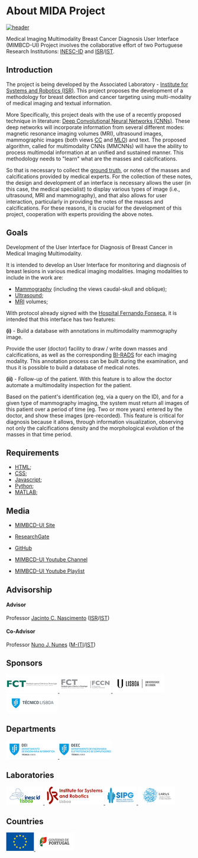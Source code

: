 # About MIDA Project

<a href="https://github.com/MIMBCD-UI/" title="Meta" target="_blank">
  <img src="https://github.com/MIMBCD-UI/meta/blob/master/headers/breast_cancer_women.png" alt="header" />
</a>

Medical Imaging Multimodality Breast Cancer Diagnosis User Interface (MIMBCD-UI) Project involves the collaborative effort of two Portuguese Research Institutions: [INESC-ID](http://www.inesc-id.pt/) and [ISR](http://welcome.isr.tecnico.ulisboa.pt/)/[IST](http://tecnico.ulisboa.pt/).

## Introduction

The project is being developed by the Associated Laboratory - [Institute for Systems and Robotics (ISR)](http://welcome.isr.tecnico.ulisboa.pt/). This project proposes the development of a methodology for breast detection and cancer targeting using multi-modality of medical imaging and textual information.

More Specifically, this project deals with the use of a recently proposed technique in literature: [Deep Convolutional Neural Networks (CNNs)](https://en.wikipedia.org/wiki/Convolutional_neural_network). These deep networks will incorporate information from several different modes: magnetic resonance imaging volumes (MRI), ultrasound images, mammographic images (both views [CC](http://radiopaedia.org/articles/craniocaudal-view) and [MLO](http://radiopaedia.org/articles/mediolateral-oblique-view)) and text. The proposed algorithm, called for multimodality CNNs (MMCNNs) will have the ability to process multimodal information at an unified and sustained manner. This methodology needs to "learn" what are the masses and calcifications.

So that is necessary to collect the [ground truth](https://en.wikipedia.org/wiki/Ground_truth), or notes of the masses and calcifications provided by medical experts. For the collection of these notes, the design and development of an interface is necessary allows the user (in this case, the medical specialist) to display various types of image (i.e., ultrasound, MRI and mammography), and that also allows for user interaction, particularly in providing the notes of the masses and calcifications. For these reasons, it is crucial for the development of this project, cooperation with experts providing the above notes.

## Goals

Development of the User Interface for Diagnosis of Breast Cancer in Medical Imaging Multimodality.

It is intended to develop an User Interface for monitoring and diagnosis of breast lesions in various medical imaging modalities. Imaging modalities to include in the work are:

* [Mammography](https://en.wikipedia.org/wiki/Mammography) (including the views caudal-skull and oblique);
* [Ultrasound](https://en.wikipedia.org/wiki/Ultrasound);
* [MRI](https://en.wikipedia.org/wiki/Magnetic_resonance_imaging) volumes;

With protocol already signed with the [Hospital Fernando Fonseca](http://www.hff.min-saude.pt/), it is intended that this interface has two features:

**(i)** - Build a database with annotations in multimodality mammography image.

Provide the user (doctor) facility to draw / write down masses and calcifications, as well as the corresponding [BI-RADS](https://en.wikipedia.org/wiki/BI-RADS) for each imaging modality. This annotation process can be built during the examination, and thus it is possible to build a database of medical notes.

**(ii)** - Follow-up of the patient. With this feature is to allow the doctor automate a multimodality inspection for the patient.

Based on the patient's identification (eg, via a query on the ID), and for a given type of mammography imaging, the system must return all images of this patient over a period of time (eg. Two or more years) entered by the doctor, and show these images (pre-recorded). This feature is critical for diagnosis because it allows, through information visualization, observing not only the calcifications density and the morphological evolution of the masses in that time period.

## Requirements

* [HTML](http://www.w3schools.com/html/);
* [CSS](http://www.w3schools.com/css/);
* [Javascript](http://www.w3schools.com/js/);
* [Python](https://www.python.org/);
* [MATLAB](http://www.mathworks.com/);

## Media

* [MIMBCD-UI Site](https://mimbcd-ui.github.io/)

* [ResearchGate](https://www.researchgate.net/project/MIMBCD-UI)

* [GitHub](https://github.com/MIMBCD-UI)

* [MIMBCD-UI Youtube Channel](https://www.youtube.com/channel/UCPz4aTIVHekHXTxHTUOLmXw)

* [MIMBCD-UI Youtube Playlist](https://www.youtube.com/playlist?list=PLSTwZNTQNGC5pdYGWmUwwV8jsckozx6U9)

## Advisorship

#### Advisor

Professor [Jacinto C. Nascimento](http://users.isr.ist.utl.pt/~jan/) ([ISR](http://welcome.isr.tecnico.ulisboa.pt/author/jacintocarlosmarquespeixotodo/)/[IST](https://fenix.tecnico.ulisboa.pt/homepage/ist33543))

#### Co-Advisor

Professor [Nuno J. Nunes](http://www.nunonunes.info/) ([M-ITI](https://www.m-iti.org/people/nuno)/[IST](https://fenix.tecnico.ulisboa.pt/homepage/ist132720))

## Sponsors

<span class="image">
  <a href="http://www.fct.pt/" title="FCT" target="_blank">
    <img src="https://github.com/MIMBCD-UI/meta/blob/master/brands/fct_footer.png" alt="fct" />
  </a>
</span>
<span class="image">
  <a href="https://www.fccn.pt/en/" title="FCCN" target="_blank">
    <img src="https://github.com/MIMBCD-UI/meta/blob/master/brands/fccn_footer.png" alt="fccn" />
  </a>
</span>
<span class="image">
  <a href="https://www.ulisboa.pt/en/" title="ULisboa" target="_blank">
    <img src="https://github.com/MIMBCD-UI/meta/blob/master/brands/ulisboa_footer.png" alt="ulisboa" />
  </a>
</span>
<span class="image">
  <a href="http://tecnico.ulisboa.pt/" title="IST" target="_blank">
    <img src="https://github.com/MIMBCD-UI/meta/blob/master/brands/ist_c_rgb_pos_footer.png" alt="ist" />
  </a>
</span>

## Departments

<span class="image">
  <a href="http://dei.tecnico.ulisboa.pt" title="DEI" target="_blank">
    <img src="https://github.com/MIMBCD-UI/meta/blob/master/brands/dei_footer.png" alt="dei" />
  </a>
</span>
<span class="image">
  <a href="http://deec.tecnico.ulisboa.pt" title="DEEC" target="_blank">
    <img src="https://github.com/MIMBCD-UI/meta/blob/master/brands/deec_footer.png" alt="dei" />
  </a>
</span>

## Laboratories

<span class="image">
  <a href="http://www.inesc-id.pt/" title="INESC-ID" target="_blank">
    <img src="https://github.com/MIMBCD-UI/meta/blob/master/brands/inesc-id_footer.png" alt="inesc-id" />
  </a>
</span>
<span class="image">
  <a href="http://welcome.isr.tecnico.ulisboa.pt/" title="ISR" target="_blank">
    <img src="https://github.com/MIMBCD-UI/meta/blob/master/brands/isr-lisboa_footer.png" alt="isr" />
  </a>
</span>
<span class="image">
  <a href="http://welcome.isr.tecnico.ulisboa.pt/projects_cat/sipg/" title="SIGP" target="_blank">
    <img src="https://github.com/MIMBCD-UI/meta/blob/master/brands/sigp_footer.png" alt="sigp"/>
  </a>
</span>
<span class="image">
  <a href="http://larsys.pt/" title="LARSys" target="_blank">
    <img src="https://github.com/MIMBCD-UI/meta/blob/master/brands/larsys_footer.png" alt="larsys"/>
  </a>
</span>

## Countries

<span class="image">
  <a href="https://europa.eu/" title="EU" target="_blank">
    <img src="https://github.com/MIMBCD-UI/meta/blob/master/brands/eu_footer.png" alt="eu" />
  </a>
</span>
<span class="image">
  <a href="https://www.portugal.gov.pt/" title="Portugal" target="_blank">
    <img src="https://github.com/MIMBCD-UI/meta/blob/master/brands/pt_footer.png" alt="pt"/>
  </a>
</span>
